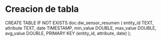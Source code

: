 # Creacion de tabla

CREATE TABLE IF NOT EXISTS doc.dw_sensor_resumen (
  entity_id TEXT,
  attribute TEXT,
  date TIMESTAMP,
  min_value DOUBLE,
  max_value DOUBLE,
  avg_value DOUBLE,
  PRIMARY KEY (entity_id, attribute, date)
);
